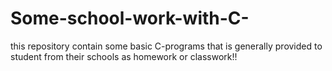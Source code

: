 # Some-school-work-with-C-
this repository contain some basic C-programs that is generally provided to student from their schools as homework or classwork!!
